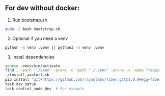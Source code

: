 ## For dev without docker:

1. Run bootstrap.sh
```bash
sudo -E bash bootstrap.sh
```

2. Optional if you need a venv
```bash
python -m venv .venv || python3 -m venv .venv
```

3. Install dependencies
```bash
source .venv/bin/activate
find . -path "./venv" -prune -o -path "./.venv" -prune -o -name "requirements.txt" -exec pip install -r {} \;
./install_axolotl.sh
pip install "git+https://github.com/rayonlabs/fiber.git@1.0.0#egg=fiber[full]"
task dev_setup
task control_node_dev  # For example
```
